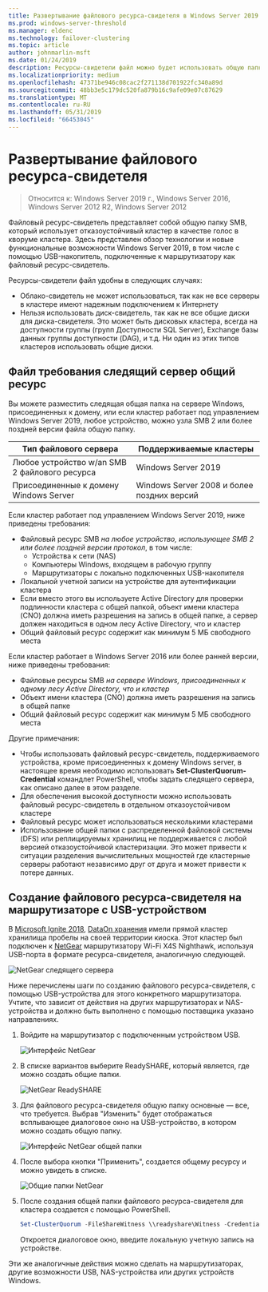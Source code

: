 ```yaml
---
title: Развертывание файлового ресурса-свидетеля в Windows Server 2019 г.
ms.prod: windows-server-threshold
ms.manager: eldenc
ms.technology: failover-clustering
ms.topic: article
author: johnmarlin-msft
ms.date: 01/24/2019
description: Ресурсы-свидетели файл можно будет использовать общую папку для голосования в кворуме кластера. В этом разделе описывает файл ресурсы-свидетели и новые функциональные возможности, в том числе с помощью USB-накопитель, подключенные к маршрутизатору как файловый ресурс-свидетель.
ms.localizationpriority: medium
ms.openlocfilehash: 47371be946c08cac2f271138d701922fc340a89d
ms.sourcegitcommit: 48bb3e5c179dc520fa879b16c9afe09e07c87629
ms.translationtype: MT
ms.contentlocale: ru-RU
ms.lasthandoff: 05/31/2019
ms.locfileid: "66453045"
---
```

# <a name="deploy-a-file-share-witness"></a>Развертывание файлового ресурса-свидетеля

> Относится к: Windows Server 2019 г., Windows Server 2016, Windows Server 2012 R2, Windows Server 2012

Файловый ресурс-свидетель представляет собой общую папку SMB, который использует отказоустойчивый кластер в качестве голос в кворуме кластера. Здесь представлен обзор технологии и новые функциональные возможности Windows Server 2019, в том числе с помощью USB-накопитель, подключенные к маршрутизатору как файловый ресурс-свидетель.

Ресурсы-свидетели файл удобны в следующих случаях:  

- Облако-свидетель не может использоваться, так как не все серверы в кластере имеют надежным подключением к Интернету
- Нельзя использовать диск-свидетель, так как не все общие диски для диска-свидетеля. Это может быть дисковых кластера, всегда на доступности группы (групп Доступности SQL Server), Exchange базы данных группы доступности (DAG), и т.д.  Ни один из этих типов кластеров использовать общие диски.

## <a name="file-share-witness-requirements"></a>Файл требования следящий сервер общий ресурс

Вы можете разместить следящая общая папка на сервере Windows, присоединенных к домену, или если кластер работает под управлением Windows Server 2019, любое устройство, можно узла SMB 2 или более поздней версии файла общую папку.

|Тип файлового сервера                 | Поддерживаемые кластеры |
|---------------------------------|--------------------|
|Любое устройство w/an SMB 2 файлового ресурса | Windows Server 2019|
|Присоединенные к домену Windows Server     | Windows Server 2008 и более поздних версий|

Если кластер работает под управлением Windows Server 2019, ниже приведены требования:

- Файловый ресурс SMB *на любое устройство, использующее SMB 2 или более поздней версии протокол*, в том числе:
    - Устройства к сети (NAS)
    - Компьютеры Windows, входящем в рабочую группу
    - Маршрутизаторы с локально подключенных USB-накопителя
- Локальной учетной записи на устройстве для аутентификации кластера
- Если вместо этого вы используете Active Directory для проверки подлинности кластера с общей папкой, объект имени кластера (CNO) должна иметь разрешения на запись в общей папке, а сервер должен находиться в одном лесу Active Directory, что и кластер
- Общий файловый ресурс содержит как минимум 5 МБ свободного места

Если кластер работает в Windows Server 2016 или более ранней версии, ниже приведены требования:

- Файловые ресурсы SMB *на сервере Windows, присоединенных к одному лесу Active Directory, что и кластер*
- Объект имени кластера (CNO) должна иметь разрешения на запись в общей папке
- Общий файловый ресурс содержит как минимум 5 МБ свободного места

Другие примечания:
- Чтобы использовать файловый ресурс-свидетель, поддерживаемого устройства, кроме присоединенных к домену Windows server, в настоящее время необходимо использовать **Set-ClusterQuorum-Credential** командлет PowerShell, чтобы задать следящего сервера, как описано далее в этом разделе.
- Для обеспечения высокой доступности можно использовать файловый ресурс-свидетель в отдельном отказоустойчивом кластере
- Файловый ресурс может использоваться несколькими кластерами
- Использование общей папки с распределенной файловой системы (DFS) или реплицируемых хранилищ не поддерживается с любой версией отказоустойчивой кластеризации.  Это может привести к ситуации разделения вычислительных мощностей где кластерные серверы работают независимо друг от друга и может привести к потере данных.

## <a name="creating-a-file-share-witness-on-a-router-with-a-usb-device"></a>Создание файлового ресурса-свидетеля на маршрутизаторе с USB-устройством

В [Microsoft Ignite 2018](https://azure.microsoft.com/ignite/), [DataOn хранения](http://www.dataonstorage.com/) имели прямой кластер хранилища пробелы на своей территории киоска.  Этот кластер был подключен к [NetGear](https://www.netgear.com) маршрутизатору Wi-Fi X4S Nighthawk, используя USB-порта в формате ресурса-свидетеля, аналогичную следующей.

![NetGear следящего сервера](media/File-Share-Witness/FSW1.png)

Ниже перечислены шаги по созданию файлового ресурса-свидетеля, с помощью USB-устройства для этого конкретного маршрутизатора.  Учтите, что зависит от действия на других маршрутизаторах и NAS-устройства и должно быть выполнено с помощью поставщика указано направлениях.


1. Войдите на маршрутизатор с подключенным устройством USB.

   ![Интерфейс NetGear](media/File-Share-Witness/FSW2.png)

2. В списке вариантов выберите ReadySHARE, который является, где можно создать общие папки.

   ![NetGear ReadySHARE](media/File-Share-Witness/FSW3.png)

3. Для файлового ресурса-свидетеля общую папку основные — все, что требуется.  Выбрав "Изменить" будет отображаться всплывающее диалоговое окно на USB-устройство, в котором можно создать общую папку.

   ![Интерфейс NetGear общей папки](media/File-Share-Witness/FSW4.png)

4. После выбора кнопки "Применить", создается общему ресурсу и можно увидеть в списке.

   ![Общие папки NetGear](media/File-Share-Witness/FSW5.png)

5. После создания общей папки файлового ресурса-свидетеля для кластера создается с помощью PowerShell.

   ```PowerShell
   Set-ClusterQuorum -FileShareWitness \\readyshare\Witness -Credential (Get-Credential)
   ```

   Откроется диалоговое окно, введите локальную учетную запись на устройстве.

Эти же аналогичные действия можно сделать на маршрутизаторах, другие возможности USB, NAS-устройства или других устройств Windows.

